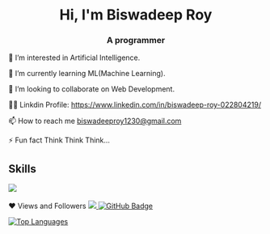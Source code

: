 <h1 align="center">Hi, I'm Biswadeep Roy</h1>
<h3 align="center">A programmer</h3>

👀 I’m interested in Artificial Intelligence.

🌱 I’m currently learning ML(Machine Learning).

💞️ I’m looking to collaborate on Web Development.

👨‍💻 Linkdin Profile: https://www.linkedin.com/in/biswadeep-roy-022804219/

📫 How to reach me biswadeeproy1230@gmail.com

⚡ Fun fact Think Think Think...

## Skills

  <a href="https://skillicons.dev" align="center">
    <img align="center" src="https://skillicons.dev/icons?i=react,aws,html,css,js,py,nodejs,vscode,git,bootstrap,php,express,mongodb,cpp,tensorflow" />
  </a>


<br/>
<br/>
❤ Views and Followers
<a href="https://github.com/Meghna-DAS/github-profile-views-counter">
<img src="https://komarev.com/ghpvc/?username=SubhamRaoniar28">
</a>
<a href="https://github.com/thebiebs?tab=followers"><img src="https://img.shields.io/github/followers/biswadeep-roy?label=Followers&style=social" alt="GitHub Badge"></a>

<a href="https://github.com/biswadeep-roy" align="left"><img src="https://github-readme-stats.vercel.app/api/top-langs/?username=biswadeep-roy&langs_count=10&title_color=0891b2&text_color=ffffff&icon_color=0891b2&bg_color=1c1917&hide_border=true&locale=en&custom_title=Top%20%Languages" alt="Top Languages" /></a>

